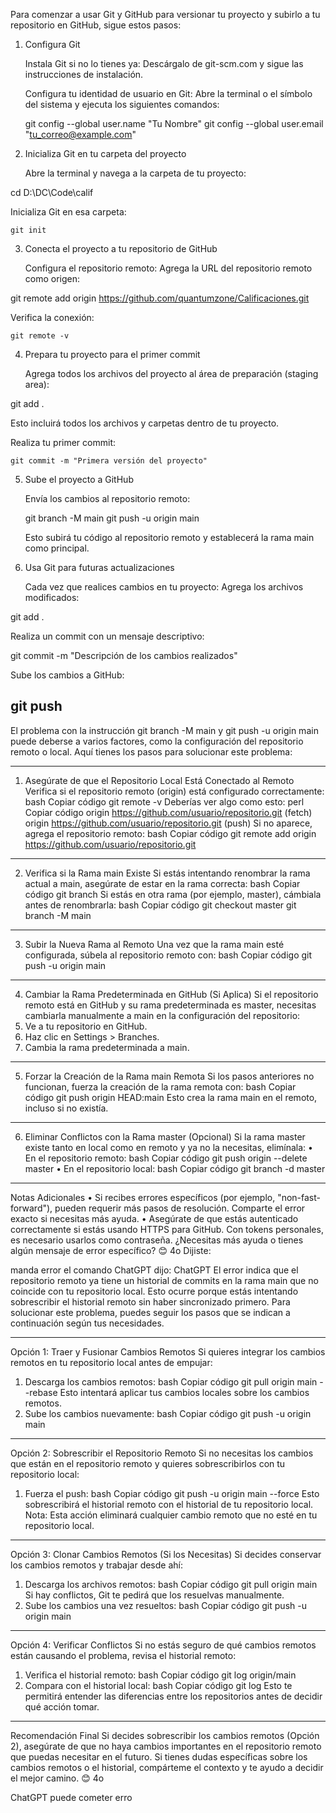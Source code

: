 Para comenzar a usar Git y GitHub para versionar tu proyecto y subirlo a tu repositorio en GitHub, sigue estos pasos:
1. Configura Git

    Instala Git si no lo tienes ya:
        Descárgalo de git-scm.com y sigue las instrucciones de instalación.

    Configura tu identidad de usuario en Git: Abre la terminal o el símbolo del sistema y ejecuta los siguientes comandos:

    git config --global user.name "Tu Nombre"
    git config --global user.email "tu_correo@example.com"

2. Inicializa Git en tu carpeta del proyecto

    Abre la terminal y navega a la carpeta de tu proyecto:

cd D:\DC\Code\calif

Inicializa Git en esa carpeta:

    git init

3. Conecta el proyecto a tu repositorio de GitHub

    Configura el repositorio remoto: Agrega la URL del repositorio remoto como origen:

git remote add origin https://github.com/quantumzone/Calificaciones.git

Verifica la conexión:

    git remote -v

4. Prepara tu proyecto para el primer commit

    Agrega todos los archivos del proyecto al área de preparación (staging area):

git add .

Esto incluirá todos los archivos y carpetas dentro de tu proyecto.

Realiza tu primer commit:

    git commit -m "Primera versión del proyecto"

5. Sube el proyecto a GitHub

    Envía los cambios al repositorio remoto:

    git branch -M main
    git push -u origin main

    Esto subirá tu código al repositorio remoto y establecerá la rama main como principal.

6. Usa Git para futuras actualizaciones

    Cada vez que realices cambios en tu proyecto:
        Agrega los archivos modificados:

git add .

Realiza un commit con un mensaje descriptivo:

git commit -m "Descripción de los cambios realizados"

Sube los cambios a GitHub:

git push
-----
El problema con la instrucción git branch -M main y git push -u origin main puede deberse a varios factores, como la configuración del repositorio remoto o local. Aquí tienes los pasos para solucionar este problema:
________________________________________
1. Asegúrate de que el Repositorio Local Está Conectado al Remoto
Verifica si el repositorio remoto (origin) está configurado correctamente:
bash
Copiar código
git remote -v
Deberías ver algo como esto:
perl
Copiar código
origin  https://github.com/usuario/repositorio.git (fetch)
origin  https://github.com/usuario/repositorio.git (push)
Si no aparece, agrega el repositorio remoto:
bash
Copiar código
git remote add origin https://github.com/usuario/repositorio.git
________________________________________
2. Verifica si la Rama main Existe
Si estás intentando renombrar la rama actual a main, asegúrate de estar en la rama correcta:
bash
Copiar código
git branch
Si estás en otra rama (por ejemplo, master), cámbiala antes de renombrarla:
bash
Copiar código
git checkout master
git branch -M main
________________________________________
3. Subir la Nueva Rama al Remoto
Una vez que la rama main esté configurada, súbela al repositorio remoto con:
bash
Copiar código
git push -u origin main
________________________________________
4. Cambiar la Rama Predeterminada en GitHub (Si Aplica)
Si el repositorio remoto está en GitHub y su rama predeterminada es master, necesitas cambiarla manualmente a main en la configuración del repositorio:
1.	Ve a tu repositorio en GitHub.
2.	Haz clic en Settings > Branches.
3.	Cambia la rama predeterminada a main.
________________________________________
5. Forzar la Creación de la Rama main Remota
Si los pasos anteriores no funcionan, fuerza la creación de la rama remota con:
bash
Copiar código
git push origin HEAD:main
Esto crea la rama main en el remoto, incluso si no existía.
________________________________________
6. Eliminar Conflictos con la Rama master (Opcional)
Si la rama master existe tanto en local como en remoto y ya no la necesitas, elimínala:
•	En el repositorio remoto:
bash
Copiar código
git push origin --delete master
•	En el repositorio local:
bash
Copiar código
git branch -d master
________________________________________
Notas Adicionales
•	Si recibes errores específicos (por ejemplo, "non-fast-forward"), pueden requerir más pasos de resolución. Comparte el error exacto si necesitas más ayuda.
•	Asegúrate de que estás autenticado correctamente si estás usando HTTPS para GitHub. Con tokens personales, es necesario usarlos como contraseña.
¿Necesitas más ayuda o tienes algún mensaje de error específico? 😊
4o
Dijiste:
 
manda error el comando
ChatGPT dijo:
ChatGPT
El error indica que el repositorio remoto ya tiene un historial de commits en la rama main que no coincide con tu repositorio local. Esto ocurre porque estás intentando sobrescribir el historial remoto sin haber sincronizado primero.
Para solucionar este problema, puedes seguir los pasos que se indican a continuación según tus necesidades.
________________________________________
Opción 1: Traer y Fusionar Cambios Remotos
Si quieres integrar los cambios remotos en tu repositorio local antes de empujar:
1.	Descarga los cambios remotos:
bash
Copiar código
git pull origin main --rebase
Esto intentará aplicar tus cambios locales sobre los cambios remotos.
2.	Sube los cambios nuevamente:
bash
Copiar código
git push -u origin main
________________________________________
Opción 2: Sobrescribir el Repositorio Remoto
Si no necesitas los cambios que están en el repositorio remoto y quieres sobrescribirlos con tu repositorio local:
1.	Fuerza el push:
bash
Copiar código
git push -u origin main --force
Esto sobrescribirá el historial remoto con el historial de tu repositorio local. Nota: Esta acción eliminará cualquier cambio remoto que no esté en tu repositorio local.
________________________________________
Opción 3: Clonar Cambios Remotos (Si los Necesitas)
Si decides conservar los cambios remotos y trabajar desde ahí:
1.	Descarga los archivos remotos:
bash
Copiar código
git pull origin main
Si hay conflictos, Git te pedirá que los resuelvas manualmente.
2.	Sube los cambios una vez resueltos:
bash
Copiar código
git push -u origin main
________________________________________
Opción 4: Verificar Conflictos
Si no estás seguro de qué cambios remotos están causando el problema, revisa el historial remoto:
1.	Verifica el historial remoto:
bash
Copiar código
git log origin/main
2.	Compara con el historial local:
bash
Copiar código
git log
Esto te permitirá entender las diferencias entre los repositorios antes de decidir qué acción tomar.
________________________________________
Recomendación Final
Si decides sobrescribir los cambios remotos (Opción 2), asegúrate de que no haya cambios importantes en el repositorio remoto que puedas necesitar en el futuro.
Si tienes dudas específicas sobre los cambios remotos o el historial, compárteme el contexto y te ayudo a decidir el mejor camino. 😊
4o

ChatGPT puede cometer erro


